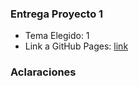 ### Entrega Proyecto 1

- Tema Elegido:  1
- Link a GitHub Pages: [link](https://yaninaerivera.github.io/proyecto-1/) 

### Aclaraciones

<!-- de ser necesario -->

